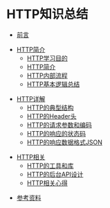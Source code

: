 # HTTP知识总结

<!-- ## 前言 -->
* [前言](README.md)


<!-- ## PART I -->
* [HTTP简介](http_intro/README.md)
  * [HTTP学习目的](http_intro/ch1_http_learn_purpose.md)
  * [HTTP简介](http_intro/ch2_http_intro.md)
  * [HTTP内部流程](http_intro/ch3_http_internal_process.md)
  * [HTTP基本逻辑总结](http_intro/ch4_http_basic_logic.md)


<!-- ## PART II -->
* [HTTP详解](http_detail/README.md)
  * [HTTP的典型结构](http_detail/ch1_http_structure.md)
  * [HTTP的Header头](http_detail/ch2_http_header.md)
  * [HTTP的请求参数和编码](http_detail/ch3_http_req_param_encode.md)
  * [HTTP的响应的状态码](http_detail/ch4_http_resp_status_code.md)
  * [HTTP的响应数据格式JSON](http_detail/ch5_http_resp_data_format_json.md)


<!-- ## HTTP相关 -->
* [HTTP相关](http_related/README.md)
  * [HTTP的工具和库](http_related/ch1_http_tool_lib.md)
  * [HTTP的后台API设计](http_related/ch2_http_api_design.md)
  * [HTTP相关心得](http_related/ch3_http_note_summary.md)


<!-- ## 附录 -->
* [参考资料](reference.md)

